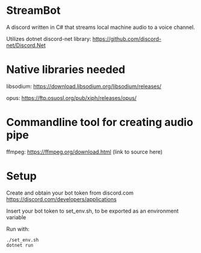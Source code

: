 # StreamBot

A discord written in C# that streams local machine audio to a voice channel.

Utilizes dotnet discord-net library: https://github.com/discord-net/Discord.Net

# Native libraries needed
libsodium: https://download.libsodium.org/libsodium/releases/

opus: https://ftp.osuosl.org/pub/xiph/releases/opus/


# Commandline tool for creating audio pipe
ffmpeg: https://ffmpeg.org/download.html
(link to source here)

# Setup
Create and obtain your bot token from discord.com
https://discord.com/developers/applications

Insert your bot token to set_env.sh, to be exported as an environment variable

Run with:
```
./set_env.sh
dotnet run
```
# 
